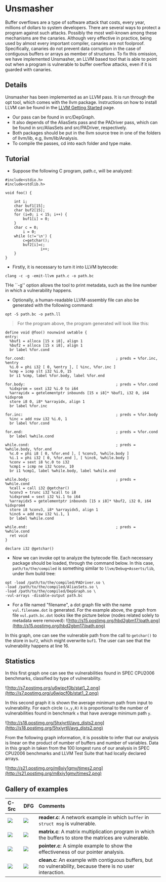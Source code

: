 # Unsmasher #

Buffer overflows are a type of software attack that costs, every year, millions of dollars to system developers. There are several ways to protect a program against such attacks. Possibly the most well-known among these mechanisms are the canaries. Although very effective in practice, being used by almost every important compiler, canaries are not foolproof. Specifically, canaries do not prevent data corruption in the case of contiguous buffers or arrays as member of structures. To fix this omission, we have implemented Unsmasher, an LLVM based tool that is able to point out when a program is vulnerable to buffer overflow attacks, even if it is guarded with canaries.


## Details ##

Unsmasher has been implemented as an LLVM pass. It is run through the opt tool, which comes with the llvm package. Instructions on how to install LLVM can be found  in the [LLVM Getting Started](http://llvm.org/docs/GettingStarted.html) page.
  * Our pass can be found in src/DepGraph.
  * It also depends of the AliasSets pass and the PADriver pass, which can be found in src/AliasSets and src/PADriver, respectively.
  * Both packages should be put in the llvm source tree in one of the folders of llvm/lib, e.g, llvm/lib/Analysis.
  * To compile the passes, cd into each folder and type make.

## Tutorial ##

  * Suppose the following C program, path.c, will be analyzed:
```
#include<stdio.h>
#include<stdlib.h>

void foo() {

	int i;
	char buf1[15];
	char buf2[15];
	for (i=0; i < 15; i++) {
		buf1[i] = 0;
	}
	char c = 0;
        i = 0;
	while (c!='\n') {
		c=getchar();
		buf2[i]=c;
                i++;
	}
}
```

  * Firstly, it is necessary to turn it into LLVM bytecode:
```
clang -c -g -emit-llvm path.c -o path.bc
```
THe ``-g'' option allows the tool to print metadata, such as the line number in which a vulnerability happens.
  * Optionally, a human-readable LLVM-assembly file can also be generated with the following command:
```
opt -S path.bc -o path.ll
```
> For the program above, the program generated will look like this:
```
define void @foo() nounwind uwtable {
entry:
  %buf1 = alloca [15 x i8], align 1
  %buf2 = alloca [15 x i8], align 1
  br label %for.cond

for.cond:                                         ; preds = %for.inc, %entry
  %i.0 = phi i32 [ 0, %entry ], [ %inc, %for.inc ]
  %cmp = icmp slt i32 %i.0, 15
  br i1 %cmp, label %for.body, label %for.end

for.body:                                         ; preds = %for.cond
  %idxprom = sext i32 %i.0 to i64
  %arrayidx = getelementptr inbounds [15 x i8]* %buf1, i32 0, i64 %idxprom
  store i8 0, i8* %arrayidx, align 1
  br label %for.inc

for.inc:                                          ; preds = %for.body
  %inc = add nsw i32 %i.0, 1
  br label %for.cond

for.end:                                          ; preds = %for.cond
  br label %while.cond

while.cond:                                       ; preds = %while.body, %for.end
  %c.0 = phi i8 [ 0, %for.end ], [ %conv3, %while.body ]
  %i.1 = phi i32 [ 0, %for.end ], [ %inc6, %while.body ]
  %conv = sext i8 %c.0 to i32
  %cmp1 = icmp ne i32 %conv, 10
  br i1 %cmp1, label %while.body, label %while.end

while.body:                                       ; preds = %while.cond
  %call = call i32 @getchar()
  %conv3 = trunc i32 %call to i8
  %idxprom4 = sext i32 %i.1 to i64
  %arrayidx5 = getelementptr inbounds [15 x i8]* %buf2, i32 0, i64 %idxprom4
  store i8 %conv3, i8* %arrayidx5, align 1
  %inc6 = add nsw i32 %i.1, 1
  br label %while.cond

while.end:                                        ; preds = %while.cond
  ret void
}

declare i32 @getchar()

```

  * Now we can invoke opt to analyze the bytecode file. Each necessary package should be loaded, through the command below. In this case, `path/to/the/compiled` is something similar to `llvm/Debug+Asserts/lib`, under llvm build tree:
```
opt -load /path/to/the/compiled/PADriver.so \
-load /path/to/the/compiled/AliasSets.so \
-load /path/to/the/compiled/DepGraph.so \
-vul-arrays -disable-output path.bc
```

  * For a file named "filename", a dot graph file with the name `vul.filename.dot` is generated. For the example above, the graph from file `vul.path.bc.dot` looks like the picture below (nodes related solely to metadata were removed):
![http://s15.postimg.org/hbd2gbm17/path.png](http://s15.postimg.org/hbd2gbm17/path.png)

In this graph, one can see the vulnerable path from the call to `getchar()` to the store in `buf2`, which might overwrite `buf1`. The user can see that the vulnerability happens at line 16.

## Statistics ##

In this first graph one can see the vulnerabilities found in SPEC CPU2006 benchmarks, classified by type of vulnerability.

![http://s7.postimg.org/u6wjpcf0b/stat1_2.png](http://s7.postimg.org/u6wjpcf0b/stat1_2.png)

In this second graph it is shown the average minimum path from input to vulnerability. For each circle `(x,y,R)` `R` is proportional to the number of vulnerabilities found in benchmark `x` that have average minimum path `y`.

![http://s18.postimg.org/5hxiyrtll/avg_dists2.png](http://s18.postimg.org/5hxiyrtll/avg_dists2.png)

From the following graph information, it is possible to infer that our analysis is linear on the product of number of buffers and number of variables. Data in this graph in taken from the 100 longest runs of our analysis in SPEC CPU2006 benchmarks and LLVM Test Suite that had locally declared arrays.

![http://s21.postimg.org/m8xiy1gmv/times2.png](http://s21.postimg.org/m8xiy1gmv/times2.png)

## Gallery of examples ##


| **C-Src** | **DFG**| **Comments** |
|:----------|:-------|:-------------|
|  [![](http://homepages.dcc.ufmg.br/~fernando/images/c.jpg)](https://dl.dropboxusercontent.com/s/p6iczrdcm5ldbt2/reader.c) | [![](http://homepages.dcc.ufmg.br/~fernando/images/flowchart.jpg)](https://dl.dropboxusercontent.com/s/v2txdfqxmm91m97/reader.vul.pdf) | **reader.c**: A network example in which `buffer` in `struct msg` is vulnerable.       |
| [![](http://homepages.dcc.ufmg.br/~fernando/images/c.jpg)](https://dl.dropboxusercontent.com/s/nyxe8xmceze8bpo/matrix.c) | [![](http://homepages.dcc.ufmg.br/~fernando/images/flowchart.jpg)](https://dl.dropboxusercontent.com/s/ohamre3rt2wxc72/matrix.pdf) | **matrix.c**: A matrix multiplication program in which the buffers to store the matrices are vulnerable. |
| [![](http://homepages.dcc.ufmg.br/~fernando/images/c.jpg)](https://dl.dropboxusercontent.com/s/8sxg3ws82rzhofj/pointer.c) | [![](http://homepages.dcc.ufmg.br/~fernando/images/flowchart.jpg)](https://dl.dropboxusercontent.com/s/tbujpfgu86lyo8q/pointer.pdf) | **pointer.c**: A simple example to show the effectiveness of our pointer analysis. |
| [![](http://homepages.dcc.ufmg.br/~fernando/images/c.jpg)](https://dl.dropboxusercontent.com/s/3prv8gtmsak2gcb/clean.c) | [![](http://homepages.dcc.ufmg.br/~fernando/images/flowchart.jpg)](https://dl.dropboxusercontent.com/s/cpbg0vnqhrjlzx9/clean.pdf) | **clean.c**: An example with contiguous buffers, but no vulnerability, because there is no user interaction.|